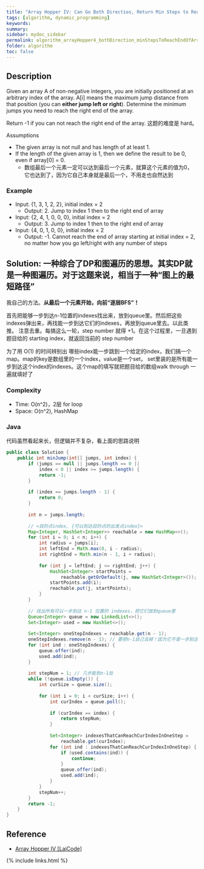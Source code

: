 ```yaml
---
title: "Array Hopper IV: Can Go Both Directios, Return Min Steps to Reach the End of Array"
tags: [algorithm, dynamic_programming]
keywords:
summary:
sidebar: mydoc_sidebar
permalink: algorithm_arrayHopper4_bothDirection_minStepsToReachEndOfArray.html
folder: algorithm
toc: false
---
```


## Description
Given an array A of non-negative integers, you are initially positioned at an arbitrary index of the array. 
A[i] means the maximum jump distance from that position (you can **either jump left or right**). 
Determine the minimum jumps you need to reach the right end of the array. 

Return -1 if you can not reach the right end of the array. 这题的难度是 hard。

Assumptions
* The given array is not null and has length of at least 1.
* If the length of the given array is 1, then we define the result to be 0, even if array[0] = 0.
  * 数组最后一个元素一定可以达到最后一个元素，就算这个元素的值为0，它也达到了，因为它自己本身就是最后一个，不用走也自然达到

### Example
* Input: {1, 3, 1, 2, 2}, initial index = 2
  * Output: 2. Jump to index 1 then to the right end of array
* Input: {2, 4, 1, 0, 0, 0}, initial index = 2
  * Output: 3. Jump to index 1 then to the right end of array
* Input: {4, 0, 1, 0, 0}, initial index = 2
  * Output: -1. Cannot reach the end of array starting at initial index = 2, no matter how you go left/right with any number of steps

## Solution: 一种综合了DP和图遍历的思想。其实DP就是一种图遍历。对于这题来说，相当于一种“图上的最短路径”
我自己的方法。**从最后一个元素开始，向前“逐层BFS”！**

首先把能够一步到达n-1位置的indexes找出来，放到queue里。然后把这些indexes弹出来，再找能一步到达它们的indexes，再放到queue里去。以此类推。
注意去重。每搞这么一轮，step number 就得 +1。在这个过程里，一旦遇到题目给的 starting index，就返回当前的 step number

为了用 O(1) 的时间辨别出 哪些index能一步跳到一个给定的index，我们搞一个map。map的key是数组里的一个index，value是一个set，
set里装的是所有能一步到达这个index的indexes。这个map的填写就把题目给的数组walk through 一遍就填好了

### Complexity
* Time: O(n^2)，2层 for loop
* Space: O(n^2), HashMap

### Java
代码虽然看起来长，但逻辑并不复杂，看上面的思路说明
```java
public class Solution {
    public int minJump(int[] jumps, int index) {
        if (jumps == null || jumps.length == 0 ||
            index < 0 || index >= jumps.length) {
            return -1;
        }
      
        if (index == jumps.length - 1) {
            return 0;
        }
      
        int n = jumps.length;
      
        // <目的点index, {可以到达目的点的出发点index}>
        Map<Integer, HashSet<Integer>> reachable = new HashMap<>();
        for (int i = 0; i < n; i++) {
            int radius = jumps[i];
            int leftEnd = Math.max(0, i - radius);
            int rightEnd = Math.min(n - 1, i + radius);
            
            for (int j = leftEnd; j <= rightEnd; j++) {
                HashSet<Integer> startPoints = 
                    reachable.getOrDefault(j, new HashSet<Integer>());
                startPoints.add(i);
                reachable.put(j, startPoints);
            }
        }
      
        // 找出所有可以一步到达 n-1 位置的 indexes，把它们放到queue里
        Queue<Integer> queue = new LinkedList<>();
        Set<Integer> used = new HashSet<>();
      
        Set<Integer> oneStepIndexes = reachable.get(n - 1);
        oneStepIndexes.remove(n - 1); // 要把n-1自己去掉！因为它不是一步到达！而是零步到达！
        for (int ind : oneStepIndexes) {
            queue.offer(ind);
            used.add(ind);
        }
      
        int stepNum = 1; // 几步能到n-1处
        while (!queue.isEmpty()) {
            int curSize = queue.size();
            
            for (int i = 0; i < curSize; i++) {
                int curIndex = queue.poll();
                
                if (curIndex == index) {
                    return stepNum;
                }
              
                Set<Integer> indexesThatCanReachCurIndexInOneStep =
                    reachable.get(curIndex);
                for (int ind : indexesThatCanReachCurIndexInOneStep) {
                    if (used.contains(ind)) {
                        continue;
                    }
                    queue.offer(ind);
                    used.add(ind);
                }
            }
            stepNum++;
        }
        return -1;
    }
}
```

## Reference
* [Array Hopper IV [LaiCode]](https://app.laicode.io/app/problem/91)

{% include links.html %}
